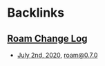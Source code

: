 
# Backlinks
## [Roam Change Log](<Roam Change Log.md>)
- [July 2nd, 2020](<July 2nd, 2020.md>), [roam@0.7.0](<roam@0.7.0.md>)

